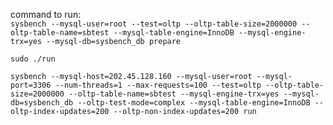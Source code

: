 command to run:  
`sysbench --mysql-user=root --test=oltp --oltp-table-size=2000000 --oltp-table-name=sbtest --mysql-table-engine=InnoDB --mysql-engine-trx=yes --mysql-db=sysbench_db prepare` 

`sudo ./run`  
  
`sysbench --mysql-host=202.45.128.160 --mysql-user=root --mysql-port=3306 --num-threads=1 --max-requests=100 --test=oltp --oltp-table-size=2000000 --oltp-table-name=sbtest --mysql-engine-trx=yes --mysql-db=sysbench_db --oltp-test-mode=complex --mysql-table-engine=InnoDB --oltp-index-updates=200 --oltp-non-index-updates=200 run`

